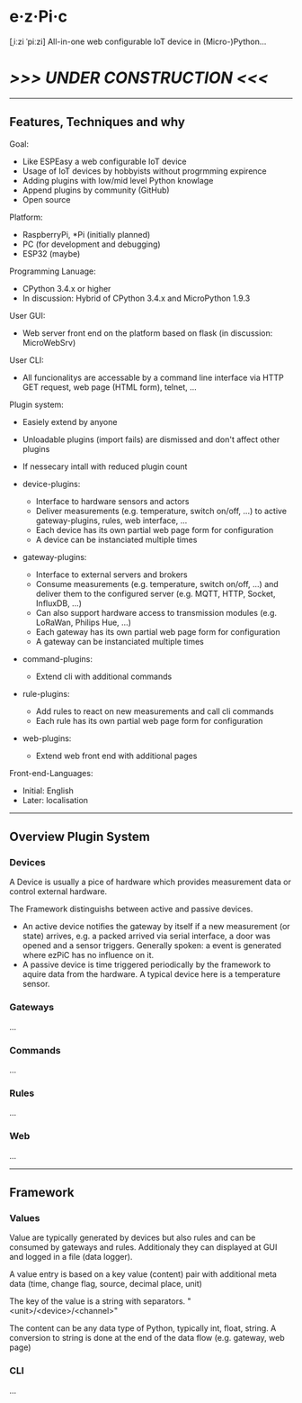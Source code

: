 # e·z·Pi·c
[ˌiːzi ˈpiːzi]
All-in-one web configurable IoT device in (Micro-)Python...

# *>>> UNDER CONSTRUCTION <<<*

-----------------------------

## Features, Techniques and why

Goal:
* Like ESPEasy a web configurable IoT device
* Usage of IoT devices by hobbyists without progrmming expirence
* Adding plugins with low/mid level Python knowlage
* Append plugins by community (GitHub)
* Open source

Platform:
* RaspberryPi, \*Pi (initially planned)
* PC (for development and debugging)
* ESP32 (maybe)

Programming Lanuage:
* CPython 3.4.x or higher
* In discussion: Hybrid of CPython 3.4.x and MicroPython 1.9.3

User GUI:
* Web server front end on the platform based on flask (in discussion: MicroWebSrv)

User CLI:
* All funcionalitys are accessable by a command line interface via HTTP GET request, web page (HTML form), telnet, ...

Plugin system:
* Easiely extend by anyone
* Unloadable plugins (import fails) are dismissed and don't affect other plugins
* If nessecary intall with reduced plugin count

* device-plugins:
  * Interface to hardware sensors and actors
  * Deliver measurements (e.g. temperature, switch on/off, ...) to active gateway-plugins, rules, web interface, ...
  * Each device has its own partial web page form for configuration
  * A device can be instanciated multiple times

* gateway-plugins:
  * Interface to external servers and brokers
  * Consume measurements (e.g. temperature, switch on/off, ...) and deliver them to the configured server (e.g. MQTT, HTTP, Socket, InfluxDB, ...)
  * Can also support hardware access to transmission modules (e.g. LoRaWan, Philips Hue, ...)
  * Each gateway has its own partial web page form for configuration
  * A gateway can be instanciated multiple times

* command-plugins:
  * Extend cli with additional commands

* rule-plugins:
  * Add rules to react on new measurements and call cli commands
  * Each rule has its own partial web page form for configuration

* web-plugins:
  * Extend web front end with additional pages

Front-end-Languages:
* Initial: English
* Later: localisation

-----------------------------------------

## Overview Plugin System

### Devices

A Device is usually a pice of hardware which provides measurement data or control external hardware.

The Framework distinguishs between active and passive devices. 
* An active device notifies the gateway by itself if a new measurement (or state) arrives, e.g. a packed arrived via serial interface, a door was opened and a sensor triggers. Generally spoken: a event is generated where ezPiC has no influence on it.
* A passive device is time triggered periodically by the framework to aquire data from the hardware. A typical device here is a temperature sensor.

### Gateways

...

### Commands

...

### Rules

...

### Web

...

--------------------------------

## Framework

### Values

Value are typically generated by devices but also rules and can be consumed by gateways and rules. Additionaly they can  displayed at GUI and logged in a file (data logger). 

A value entry is based on a key value (content) pair with additional meta data (time, change flag, source, decimal place, unit)

The key of the value is a string with separators. 
"\<unit\>/\<device\>/\<channel\>"

The content can be any data type of Python, typically int, float, string. A conversion to string is done at the end of the data flow (e.g. gateway, web page)

### CLI

...
